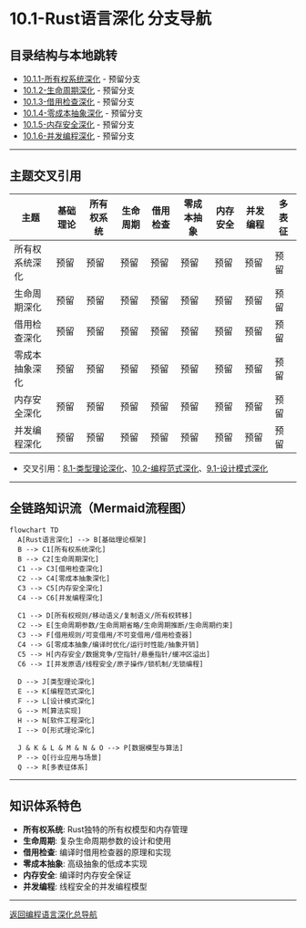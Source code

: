 # 10.1-Rust语言深化 分支导航

## 目录结构与本地跳转

- [10.1.1-所有权系统深化](10.1.1-所有权系统深化.md) - 预留分支
- [10.1.2-生命周期深化](10.1.2-生命周期深化.md) - 预留分支
- [10.1.3-借用检查深化](10.1.3-借用检查深化.md) - 预留分支
- [10.1.4-零成本抽象深化](10.1.4-零成本抽象深化.md) - 预留分支
- [10.1.5-内存安全深化](10.1.5-内存安全深化.md) - 预留分支
- [10.1.6-并发编程深化](10.1.6-并发编程深化.md) - 预留分支

---

## 主题交叉引用

| 主题      | 基础理论 | 所有权系统 | 生命周期 | 借用检查 | 零成本抽象 | 内存安全 | 并发编程 | 多表征 |
|-----------|----------|------------|----------|----------|------------|----------|----------|--------|
| 所有权系统深化| 预留     | 预留       | 预留     | 预留     | 预留       | 预留     | 预留     | 预留   |
| 生命周期深化| 预留     | 预留       | 预留     | 预留     | 预留       | 预留     | 预留     | 预留   |
| 借用检查深化| 预留     | 预留       | 预留     | 预留     | 预留       | 预留     | 预留     | 预留   |
| 零成本抽象深化| 预留   | 预留       | 预留     | 预留     | 预留       | 预留     | 预留     | 预留   |
| 内存安全深化| 预留     | 预留       | 预留     | 预留     | 预留       | 预留     | 预留     | 预留   |
| 并发编程深化| 预留     | 预留       | 预留     | 预留     | 预留       | 预留     | 预留     | 预留   |

- 交叉引用：[8.1-类型理论深化](../8-形式理论深化/8.1-类型理论深化/README.md)、[10.2-编程范式深化](../10.2-编程范式深化/README.md)、[9.1-设计模式深化](../9-软件工程深化/9.1-设计模式深化/README.md)

---

## 全链路知识流（Mermaid流程图）

```mermaid
flowchart TD
  A[Rust语言深化] --> B[基础理论框架]
  B --> C1[所有权系统深化]
  B --> C2[生命周期深化]
  C1 --> C3[借用检查深化]
  C2 --> C4[零成本抽象深化]
  C3 --> C5[内存安全深化]
  C4 --> C6[并发编程深化]
  
  C1 --> D[所有权规则/移动语义/复制语义/所有权转移]
  C2 --> E[生命周期参数/生命周期省略/生命周期推断/生命周期约束]
  C3 --> F[借用规则/可变借用/不可变借用/借用检查器]
  C4 --> G[零成本抽象/编译时优化/运行时性能/抽象开销]
  C5 --> H[内存安全/数据竞争/空指针/悬垂指针/缓冲区溢出]
  C6 --> I[并发原语/线程安全/原子操作/锁机制/无锁编程]
  
  D --> J[类型理论深化]
  E --> K[编程范式深化]
  F --> L[设计模式深化]
  G --> M[算法实现]
  H --> N[软件工程深化]
  I --> O[形式理论深化]
  
  J & K & L & M & N & O --> P[数据模型与算法]
  P --> Q[行业应用与场景]
  Q --> R[多表征体系]
```

---

## 知识体系特色

- **所有权系统**: Rust独特的所有权模型和内存管理
- **生命周期**: 复杂生命周期参数的设计和使用
- **借用检查**: 编译时借用检查器的原理和实现
- **零成本抽象**: 高级抽象的低成本实现
- **内存安全**: 编译时内存安全保证
- **并发编程**: 线程安全的并发编程模型

---

[返回编程语言深化总导航](../README.md)
